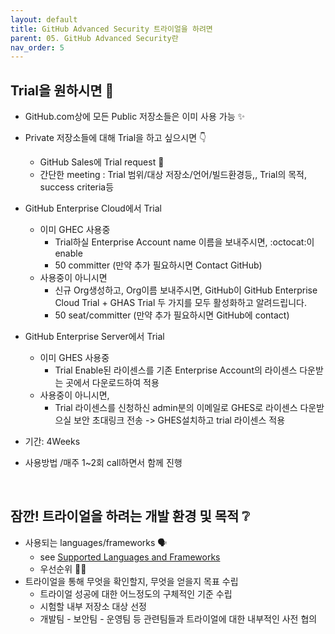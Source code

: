 ```yaml
---
layout: default
title: GitHub Advanced Security 트라이얼을 하려면
parent: 05. GitHub Advanced Security란
nav_order: 5
---
```



## Trial을 원하시면 🚀

* GitHub.com상에 모든 Public 저장소들은 이미 사용 가능 ✨

* Private 저장소들에 대해 Trial을 하고 싶으시면 👇
   - GitHub Sales에 Trial request 📱 
   - 간단한 meeting : Trial 범위/대상 저장소/언어/빌드환경등,, Trial의 목적, success criteria등
   
* GitHub Enterprise Cloud에서 Trial 
   - 이미 GHEC 사용중 
     - Trial하실 Enterprise Account name 이름을 보내주시면, :octocat:이 enable
     - 50 committer (만약 추가 필요하시면 Contact GitHub)
   - 사용중이 아니시면
     - 신규 Org생성하고, Org이름 보내주시면, GitHub이 GitHub Enterprise Cloud Trial + GHAS Trial 두 가지를 모두 활성화하고 알려드립니다.
     - 50 seat/committer (만약 추가 필요하시면 GitHub에 contact)
   
* GitHub Enterprise Server에서 Trial
   - 이미 GHES 사용중
     - Trial Enable된 라이센스를 기존 Enterprise Account의 라이센스 다운받는 곳에서 다운로드하여 적용
   - 사용중이 아니시면,
     - Trial 라이센스를 신청하신 admin분의 이메일로 GHES로 라이센스 다운받으실 보안 초대링크 전송 -> GHES설치하고 trial 라이센스 적용 
   
* 기간: 4Weeks
 * 사용방법 /매주 1~2회 call하면서 함께 진행

<br>

## 잠깐! 트라이얼을 하려는 개발 환경 및 목적 ❔

* 사용되는 languages/frameworks 🗣️ 
  * see [Supported Languages and Frameworks](https://codeql.github.com/docs/codeql-overview/supported-languages-and-frameworks/)
  * 우선순위 🥇❔ 
* 트라이얼을 통해 무엇을 확인할지, 무엇을 얻을지 목표 수립
  * 트라이얼 성공에 대한 어느정도의 구체적인 기준 수립
  * 시험할 내부 저장소 대상 선정  
  * 개발팀 - 보안팀 - 운영팀 등 관련팀들과 트라이얼에 대한 내부적인 사전 협의
